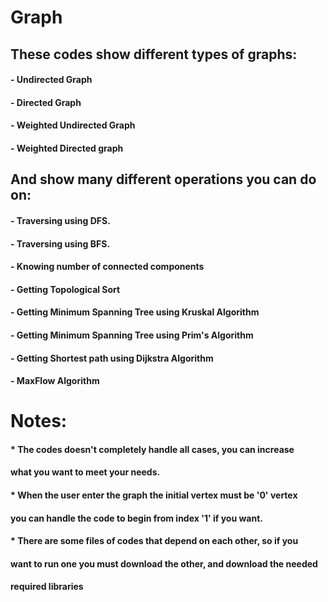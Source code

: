 # Graph
## These codes show different types of graphs:
#### - Undirected Graph
#### - Directed Graph
#### - Weighted Undirected Graph
#### - Weighted Directed graph

## And show many different operations you can do on:
#### - Traversing using DFS.
#### - Traversing using BFS.
#### - Knowing number of connected components
#### - Getting Topological Sort
#### - Getting Minimum Spanning Tree using Kruskal Algorithm
#### - Getting Minimum Spanning Tree using Prim's Algorithm
#### - Getting Shortest path using Dijkstra Algorithm
#### - MaxFlow Algorithm

# Notes:
#### * The codes doesn't completely handle all cases, you can increase
####   what you want to meet your needs.

#### * When the user enter the graph the initial vertex must be '0' vertex
####   you can handle the code to begin from index '1' if you want.

#### * There are some files of codes that depend on each other, so if you 
####   want to run one you must download the other, and download the needed
####   required libraries
